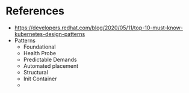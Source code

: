 # References
- https://developers.redhat.com/blog/2020/05/11/top-10-must-know-kubernetes-design-patterns
- Patterns
  - Foundational
  - Health Probe
  - Predictable Demands
  - Automated placement
  - Structural
  - Init Container
  -   
